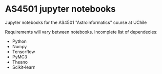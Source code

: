 # AS4501 jupyter notebooks

Jupyter notebooks for the AS4501 "Astroinformatics" course at UChile

Requirements will vary between notebooks. Incomplete list of dependecies:

* Python
* Numpy
* Tensorflow
* PyMC3
* Theano
* Scikit-learn

